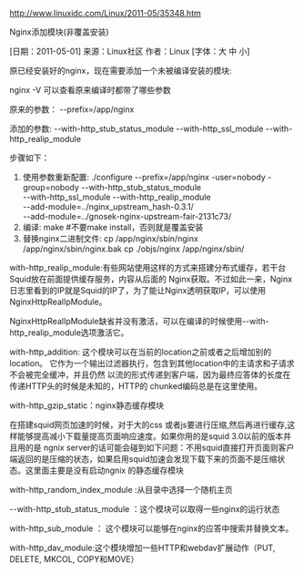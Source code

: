 
http://www.linuxidc.com/Linux/2011-05/35348.htm


Nginx添加模块(非覆盖安装)

[日期：2011-05-01]	来源：Linux社区  作者：Linux	[字体：大 中 小]

 
原已经安装好的nginx，现在需要添加一个未被编译安装的模块:

nginx -V 可以查看原来编译时都带了哪些参数

原来的参数：
--prefix=/app/nginx

添加的参数:
--with-http_stub_status_module --with-http_ssl_module --with-http_realip_module

步骤如下：
1. 使用参数重新配置:
./configure --prefix=/app/nginx -user=nobody -group=nobody --with-http_stub_status_module \
--with-http_ssl_module --with-http_realip_module \
--add-module=../nginx_upstream_hash-0.3.1/ \
--add-module=../gnosek-nginx-upstream-fair-2131c73/
2. 编译:
make
#不要make install，否则就是覆盖安装
3. 替换nginx二进制文件:
cp /app/nginx/sbin/nginx /app/nginx/sbin/nginx.bak
cp ./objs/nginx /app/nginx/sbin/

with-http_realip_module:有些网站使用这样的方式来搭建分布式缓存，若干台Squid放在前面提供缓存服务，内容从后面的 Nginx获取。不过如此一来，Nginx日志里看到的IP就是Squid的IP了，为了能让Nginx透明获取IP，可以使用 NginxHttpRealIpModule。

NginxHttpRealIpModule缺省并没有激活，可以在编译的时候使用--with-http_realip_module选项激活它。

with-http_addition: 这个模块可以在当前的location之前或者之后增加别的location。 
它作为一个输出过滤器执行，包含到其他location中的主请求和子请求不会被完全缓冲，并且仍然
以流的形式传递到客户端，因为最终应答体的长度在传递HTTP头的时候是未知的，HTTP的
chunked编码总是在这里使用。

with-http_gzip_static：nginx静态缓存模块

在搭建squid网页加速的时候，对于大的css 或者js要进行压缩,然后再进行缓存,这样能够提高减小下载量提高页面响应速度。如果你用的是squid 3.0以前的版本并且用的是 ngnix server的话可能会碰到如下问题：不用squid直接打开页面则客户端返回的是压缩的状态，如果启用squid加速会发现下载下来的页面不是压缩状态。这里面主要是没有启动ngnix 的静态缓存模块

with-http_random_index_module :从目录中选择一个随机主页

--with-http_stub_status_module ：这个模块可以取得一些nginx的运行状态

with-http_sub_module ： 这个模块可以能够在nginx的应答中搜索并替换文本。

with-http_dav_module:这个模块增加一些HTTP和webdav扩展动作（PUT, DELETE, MKCOL, COPY和MOVE）

